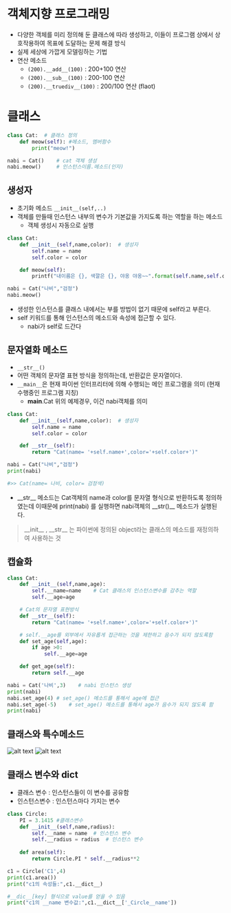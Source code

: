 # 객체지향 프로그래밍
- 다양한 객체를 미리 정의해 둔 클래스에 따라 생성하고, 이들이 프로그램 상에서 상호작용하여 목표에 도달하는 문제 해결 방식
- 실제 세상에 가깝게 모델링하는 기법
- 연산 메소드
    - `(200).__add__(100)`    : 200+100 연산
    - `(200).__sub__(100)`    : 200-100 연산
    - `(200).__truediv__(100)` : 200/100 연산 (flaot)

# 클래스
```py
class Cat:  # 클래스 정의
    def meow(self): #메소드, 멤버함수
        print("meow!")

nabi = Cat()    # cat 객체 생성
nabi.meow()     # 인스턴스이름.메소드(인자)
```

## 생성자
- 초기화 메소드 `__init__(self,..)`
- 객체를 만들때 인스턴스 내부의 변수가 기본값을 가지도록 하는 역할을 하는 메소드   
    - 객체 생성시 자동으로 실행
```py
class Cat:
    def __init__(self,name,color):  # 생성자
        self.name = name
        self.color = color

    def meow(self):
        printf("내이름은 {}, 색깔은 {}, 야옹 야옹~~".format(self.name,self.color))

nabi = Cat("나비","검정")
nabi.meow()
```
- 생성한 인스턴스를 클래스 내에서는 부를 방법이 없기 때문에 self라고 부른다.
- self 키워드를 통해 인스턴스의 메소드와 속성에 접근할 수 있다.
    - nabi가 self로 드간다

## 문자열화 메소드
- `__str__()`
- 어떤 객체의 문자열 표현 방식을 정의하는데, 반환값은 문자열이다.
- `__main__`은 현재 파이썬 인터프리터에 의해 수행되는 메인 프로그램을 의미 (현재 수행중인 프로그램 지칭)
    - __main__.Cat 위의 예제경우, 이건 nabi객체를 의미
```py
class Cat:
    def __init__(self,name,color):  # 생성자
        self.name = name
        self.color = color

    def __str__(self):
        return "Cat(name= '+self.name+',color='+self.color+')"

nabi = Cat("나비","검정")
print(nabi)

#>> Cat(name= 나비, color= 검정색)
```

- \_\_str\_\_ 메소드는 Cat객체의 name과 color를 문자열 형식으로 반환하도록 정의하였는데 이때문에 print(nabi) 를 실행하면 nabi객체의 \_\_str()\_\_ 메소드가 실행된다.

> \_\_init\_\_ ,  \_\_str\_\_ 는 파이썬에 정의된 object라는 클래스의 메소드를 재정의하여 사용하는 것

## 캡슐화
```py
class Cat:
    def __init__(self,name,age):
        self.__name=name    # Cat 클래스의 인스턴스변수를 감추는 역할
        self.__age=age

    # Cat의 문자열 표현방식
    def __str__(self):
        return "Cat(name= '+self.name+',color='+self.color+')"

    # self.__age를 외부에서 자유롭게 접근하는 것을 제한하고 음수가 되지 않도록함
    def set_age(self,age):
        if age >0:
            self.__age=age

    def get_age(self):
        return self.__age

nabi = Cat('나비',3)    # nabi 인스턴스 생성
print(nabi)
nabi.set_age(4) # set_age() 메소드를 통해서 age에 접근
nabi.set_age(-5)    # set_age() 메소드를 통해서 age가 음수가 되지 않도록 함
print(nabi)        
```

## 클래스와 특수메소드
![alt text](image-1.png)
![alt text](image-2.png)

## 클래스 변수와 __dict__
- 클래스 변수 : 인스턴스들이 이 변수를 공유함
- 인스턴스변수 : 인스턴스마다 가지는 변수
```py
class Circle:
    PI = 3.1415 #클래스변수
    def __init__(self,name,radius):
        self.__name = name  # 인스턴스 변수
        self.__radius = radius  # 인스턴스 변수
    
    def area(self):
        return Circle.PI * self.__radius**2

c1 = Circle('C1',4)
print(c1.area())
print("c1의 속성들:",c1.__dict__)

#__dic__[key] 형식으로 value를 얻을 수 있음
print("c1의 __name 변수값:",c1.__dict__['_Circle__name'])
```